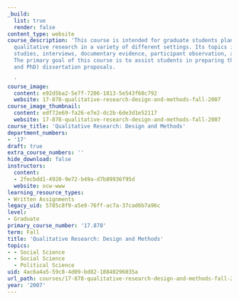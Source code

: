 ```yaml
---
_build:
  list: true
  render: false
content_type: website
course_description: 'This course is intended for graduate students planning to conduct
  qualitative research in a variety of different settings. Its topics include: Case
  studies, interviews, documentary evidence, participant observation, and survey research.
  The primary goal of this course is to assist students in preparing their (Masters
  and PhD) dissertation proposals.

  '
course_image:
  content: e92d5ba2-5e7f-7206-1813-5e543f68c792
  website: 17-878-qualitative-research-design-and-methods-fall-2007
course_image_thumbnail:
  content: edf72e69-fa26-e7e2-dc2b-6de3d1e52117
  website: 17-878-qualitative-research-design-and-methods-fall-2007
course_title: 'Qualitative Research: Design and Methods'
department_numbers:
- '17'
draft: true
extra_course_numbers: ''
hide_download: false
instructors:
  content:
  - 2fecbdd1-4920-9e72-b49a-d7b89936f95d
  website: ocw-www
learning_resource_types:
- Written Assignments
legacy_uid: 5785c8f9-a5e9-76ff-ac7a-37cad6b7a96c
level:
- Graduate
primary_course_number: '17.878'
term: Fall
title: 'Qualitative Research: Design and Methods'
topics:
- - Social Science
- - Social Science
  - Political Science
uid: 4ac6a4a5-59c8-4d09-bd82-18840296035a
url_path: courses/17-878-qualitative-research-design-and-methods-fall-2007
year: '2007'
---
```

